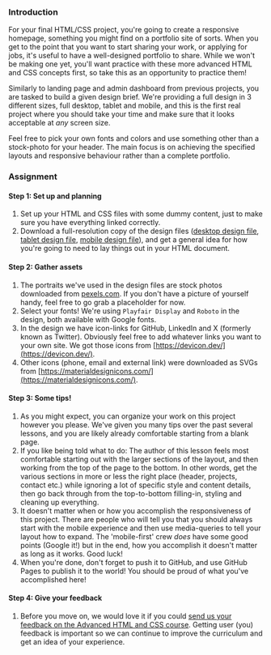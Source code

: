 ### Introduction

For your final HTML/CSS project, you're going to create a responsive homepage, something you might find on a portfolio site of sorts. When you get to the point that you want to start sharing your work, or applying for jobs, it's useful to have a well-designed portfolio to share. While we won't be making one yet, you'll want practice with these more advanced HTML and CSS concepts first, so take this as an opportunity to practice them!

Similarly to landing page and admin dashboard from previous projects, you are tasked to build a given design brief. We're providing a full design in 3 different sizes, full desktop, tablet and mobile, and this is the first real project where you should take your time and make sure that it looks acceptable at *any* screen size.

Feel free to pick your own fonts and colors and use something other than a stock-photo for your header. The main focus is on achieving the specified layouts and responsive behaviour rather than a complete portfolio.

### Assignment

<div class="lesson-content__panel" markdown="1">

#### Step 1: Set up and planning

1. Set up your HTML and CSS files with some dummy content, just to make sure you have everything linked correctly.
1. Download a full-resolution copy of the design files ([desktop design file](https://cdn.statically.io/gh/TheOdinProject/curriculum/fd6d4d2e2abbac4a3bd183bba6b6eaf1548a1458/advanced_html_css/responsive_design/project_personal_portfolio/imgs/portfolio.png), [tablet design file](https://cdn.statically.io/gh/TheOdinProject/curriculum/1c8b5c739efd263e8cc48703988b18d6e3afe034/advanced_html_css/responsive-design/project_personal_portfolio/imgs/portfolio%20tablet.png), [mobile design file](https://cdn.statically.io/gh/TheOdinProject/curriculum/1c8b5c739efd263e8cc48703988b18d6e3afe034/advanced_html_css/responsive-design/project_personal_portfolio/imgs/portfolio%20mobile.png)), and get a general idea for how you're going to need to lay things out in your HTML document.

#### Step 2: Gather assets

1. The portraits we've used in the design files are stock photos downloaded from [pexels.com](https://www.pexels.com/). If you don't have a picture of yourself handy, feel free to go grab a placeholder for now.
1. Select your fonts! We're using `Playfair Display` and `Roboto` in the design, both available with Google fonts.
1. In the design we have icon-links for GitHub, LinkedIn and X (formerly known as Twitter). Obviously feel free to add whatever links you want to your own site. We got those icons from [https://devicon.dev/](https://devicon.dev/).
1. Other icons (phone, email and external link) were downloaded as SVGs from [https://materialdesignicons.com/](https://materialdesignicons.com/).

#### Step 3: Some tips!

1. As you might expect, you can organize your work on this project however you please. We've given you many tips over the past several lessons, and you are likely already comfortable starting from a blank page.
1. If you like being told what to do: The author of this lesson feels most comfortable starting out with the larger sections of the layout, and then working from the top of the page to the bottom. In other words, get the various sections in more or less the right place (header, projects, contact etc.) while ignoring a lot of specific style and content details, then go back through from the top-to-bottom filling-in, styling and cleaning up everything.
1. It doesn't matter when or how you accomplish the responsiveness of this project. There are people who will tell you that you should always start with the mobile experience and then use media-queries to tell your layout how to expand. The 'mobile-first' crew *does* have some good points (Google it!) but in the end, how you accomplish it doesn't matter as long as it works. Good luck!
1. When you're done, don't forget to push it to GitHub, and use GitHub Pages to publish it to the world! You should be proud of what you've accomplished here!

#### Step 4: Give your feedback

1. Before you move on, we would love it if you could [send us your feedback on the Advanced HTML and CSS course](https://docs.google.com/forms/d/e/1FAIpQLSdVvT-2TiczhXP9qGfr28Aq6w6wzct0ypDqcpztaocA9bypXw/viewform?usp=sf_link). Getting user (you) feedback is important so we can continue to improve the curriculum and get an idea of your experience.

</div>
